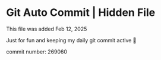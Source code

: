 # Git Auto Commit | Hidden File

This file was added Feb 12, 2025

Just for fun and keeping my daily git commit active 🤪

commit number: 269060
